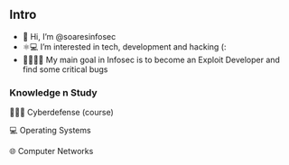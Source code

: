 
## Intro
- 👋 Hi, I’m @soaresinfosec
- ⚛️💻 I’m interested in tech, development and hacking (:
- 👾👩🏻‍💻 My main goal in Infosec is to become an Exploit Developer and find some critical bugs

### Knowledge n Study
🕵🏻‍♀️ Cyberdefense (course)

💻 Operating Systems

🌐 Computer Networks
